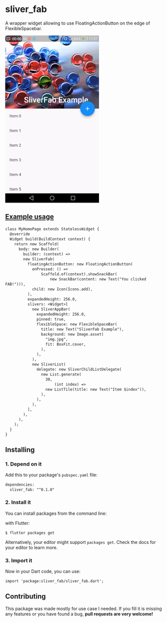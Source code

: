 # sliver_fab

A wrapper widget allowing to use FloatingActionButton on the edge of FlexibleSpacebar.

![gif](https://raw.githubusercontent.com/MarcinusX/sliver_fab/master/example/screenshots/example.gif)

## [Example usage](https://github.com/MarcinusX/sliver_fab/tree/master/example)
```
class MyHomePage extends StatelessWidget {
  @override
  Widget build(BuildContext context) {
    return new Scaffold(
      body: new Builder(
        builder: (context) =>
        new SliverFab(
          floatingActionButton: new FloatingActionButton(
            onPressed: () =>
                Scaffold.of(context).showSnackBar(
                    new SnackBar(content: new Text("You clicked FAB!"))),
            child: new Icon(Icons.add),
          ),
          expandedHeight: 256.0,
          slivers: <Widget>[
            new SliverAppBar(
              expandedHeight: 256.0,
              pinned: true,
              flexibleSpace: new FlexibleSpaceBar(
                title: new Text("SliverFab Example"),
                background: new Image.asset(
                  "img.jpg",
                  fit: BoxFit.cover,
                ),
              ),
            ),
            new SliverList(
              delegate: new SliverChildListDelegate(
                new List.generate(
                  30,
                      (int index) =>
                  new ListTile(title: new Text("Item $index")),
                ),
              ),
            ),
          ],
        ),
      ),
    );
  }
}
```

## Installing

### 1. Depend on it
Add this to your package's `pubspec.yaml` file:

```
dependencies:
  sliver_fab: "^0.1.0"

```


### 2. Install it
You can install packages from the command line:

with Flutter:

```
$ flutter packages get
```

Alternatively, your editor might support `packages get`. Check the docs for your editor to learn more.

### 3. Import it
Now in your Dart code, you can use:

```
import 'package:sliver_fab/sliver_fab.dart';
```
        

## Contributing

This package was made mostly for use case I needed. If you fill it is missing any features or you have found a bug, **pull requests are very welcome!**